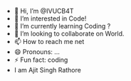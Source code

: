 - 👋 Hi, I’m @IVUCB4T
- 👀 I’m interested in Code! 
- 🌱 I’m currently learning  Coding ? 
- 💞️ I’m looking to collaborate on World. 
- 📫 How to reach me net
- 😄 Pronouns: ...
- ⚡ Fun fact:  coding
- I am Ajit Singh Rathore
<!---
IVUCB4T/IVUCB4T is a ✨ special ✨ repository because its `README.md` (this file) appears on your GitHub profile.
You can click the Preview link to take a look at your changes.
--->
